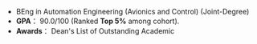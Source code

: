 - BEng in Automation Engineering (Avionics and Control) (Joint-Degree)
- **GPA**： 90.0/100 (Ranked **Top 5%** among cohort).  
- **Awards**： Dean's List of Outstanding Academic 
